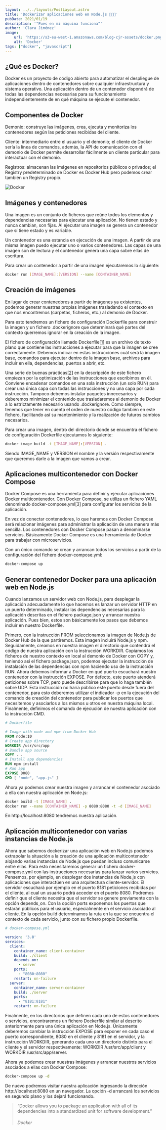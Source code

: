 ```yaml
---
layout: ../../layouts/PostLayout.astro
title: 'Dockerizar aplicaciones web en Node.js 👩🏻‍💻'
pubDate: 2021/01/19
description: '"Pues en mi máquina funciona"'
author: 'Clara Jiménez'
image:
    url: 'https://s3-eu-west-1.amazonaws.com/blog-cjr-assets/docker.png' 
    alt: 'Docker'
tags: ["docker", "javascript"]
---
```

¿Qué es Docker?
---------------

Docker es un proyecto de código abierto para automatizar el despliegue de aplicaciones dentro de contenedores sobre cualquier infraestructura y sistema operativo. Una aplicación dentro de un contenedor dispondrá de todas las dependencias necesarias para su funcionamiento independientemente de en qué máquina se ejecute el contenedor.

Componentes de Docker
---------------------

Demonio: construye las imágenes, crea, ejecuta y monitoriza los contenedores según las peticiones recibidas del cliente.

Cliente: intermediario entre el usuario y el demonio; el cliente de Docker sería la línea de comandos, además, la API de comunicación con el demonio de Docker permite desarrollar fácilmente un cliente particular para interactuar con el demonio.

Registros: almacenan las imágenes en repositorios públicos o privados; el Registry predeterminado de Docker es Docker Hub pero podemos crear también un Registry propio.

![Docker](https://s3-eu-west-1.amazonaws.com/blog-cjr-assets/docker.png)

Imágenes y contenedores
-----------------------

Una imagen es un conjunto de ficheros que reúne todos los elementos y dependencias necesarias para ejecutar una aplicación. No tienen estado y nunca cambian, son fijas. Al ejecutar una imagen se genera un contenedor que sí tiene estado y es variable.

Un contenedor es una estancia en ejecución de una imagen. A partir de una misma imagen puedo ejecutar uno o varios contenedores. Las capas de una imagen son de lectura y el contenedor genera una capa sobre ellas de escritura.

Para crear un contenedor a partir de una imagen ejecutaremos lo siguiente:

```bash
docker run [IMAGE_NAME]:[VERSION] --name [CONTAINER_NAME]
```

Creación de imágenes
--------------------

En lugar de crear contenedores a partir de imágenes ya existentes, podemos generar nuestras propias imágenes trasladando el contexto en que nos encontremos (carpetas, ficheros, etc.) al demonio de Docker.

Para esto tendremos un fichero de configuración Dockerfile para construir la imagen y un fichero .dockerignore que determinará qué partes del contexto querremos ignorar en la creación de la imagen.

El fichero de configuración llamado Dockerfile[\[1\]](https://docs.docker.com/engine/reference/builder/) es un archivo de texto plano que contiene las instrucciones a ejecutar para que la imagen se cree correctamente. Debemos indicar en estas instrucciones cuál será la imagen base, comandos para ejecutar dentro de la imagen base, archivos para incluir en ella, dependencias, puertos a abrir, etc.

Una serie de buenas prácticas[\[2\]](https://docs.docker.com/develop/develop-images/dockerfile_best-practices/#dockerfile-instructions) en la descripción de este fichero empiezan por la optimización de las instrucciones que escribimos en él. Conviene encadenar comandos en una sola instrucción (un solo RUN) para crear una única capa con todas las instrucciones y no una capa por cada instrucción. Tampoco debemos instalar paquetes innecesarios y deberemos minimizar el contenido que trasladaremos al demonio de Docker a lo estrictamente necesario usando .dockerignore. Como siempre, tenemos que tener en cuenta el orden de nuestro código también en este fichero, facilitando así su mantenimiento y la realización de futuros cambios necesarios.

Para crear una imagen, dentro del directorio donde se encuentra el fichero de configuración Dockerfile ejecutamos lo siguiente:

```bash
docker image build -t [IMAGE_NAME]:[VERSION] .
```

Siendo IMAGE_NAME y VERSION el nombre y la versión respectivamente que queremos darle a la imagen que vamos a crear.

Aplicaciones multicontenedor con Docker Compose
-----------------------------------------------

Docker Compose es una herramienta para definir y ejecutar aplicaciones Docker multicontenedor. Con Docker Compose, se utiliza un fichero YAML denominado docker-compose.yml[3] para configurar los servicios de la aplicación.

En vez de conectar contenedores, lo que haremos con Docker Compose será relacionar imágenes para administrar la aplicación de una manera más sencilla. Los contenedores con Docker Compose pasan a denominarse servicios. Básicamente Docker Compose es una herramienta de Docker para trabajar con microservicios.

Con un único comando se crean y arrancan todos los servicios a partir de la configuración del fichero docker-compose.yml:

```bash
docker-compose up
```

Generar contenedor Docker para una aplicación web en Node.js
------------------------------------------------------------

Cuando lanzamos un servidor web con Node.js, para desplegar la aplicación adecuadamente lo que hacemos es lanzar un servidor HTTP en un puerto determinado, instalar las dependencias necesarias para la aplicación descritas en el fichero package.json y arrancar nuestra aplicación. Pues bien, estos son básicamente los pasos que debemos incluir en nuestro Dockerfile.

Primero, con la instrucción FROM seleccionamos la imagen de Node.js de Docker Hub de la que partiremos. Esta imagen incluirá Node.js y npm. Seguidamente, creamos en nuestra imagen el directorio que contendrá el código de nuestra aplicación con la instrucción WORKDIR. Copiamos los ficheros de nuestro contexto en local al demonio de Docker con COPY y, teniendo así el fichero package.json, podemos ejecutar la instrucción de instalación de las dependencias con npm haciendo uso de la instrucción RUN. Ahora debemos informar a Docker en qué puerto escuchará nuestro contenedor con la instrucción EXPOSE. Por defecto, este puerto atenderá peticiones sobre TCP, pero puede describirse para que lo haga también sobre UDP. Esta instrucción no haría público este puerto desde fuera del contenedor, para esto deberemos utilizar el indicador -p en la ejecución del comando de creación del contenedor para publicar los puertos que necesitemos y asociarlos a los mismos u otros en nuestra máquina local. Finalmente, definimos el comando de ejecución de nuestra aplicación con la instrucción CMD.

```dockerfile
# Dockerfile

# Image with node and npm from Docker Hub
FROM node:10
# Create app directory
WORKDIR /usr/src/app
# Bundle app source
COPY . .
# Install app dependencies
RUN npm install
# Run app
EXPOSE 8080
CMD [ "node", "app.js" ]
```

Ahora ya podemos crear nuestra imagen y arrancar el contenedor asociado a ella con nuestra aplicación en Node.js:

```bash
docker build -t [IMAGE_NAME] .
docker run --name [CONTAINER_NAME] -p 8080:8080 -t -d [IMAGE_NAME]
```

En http://localhost:8080 tendremos nuestra aplicación.

Aplicación multicontenedor con varias instancias de Node.js
-----------------------------------------------------------

Ahora que sabemos dockerizar una aplicación web en Node.js podemos extrapolar la situación a la creación de una aplicación multicontenedor alojando varias instancias de Node.js que puedan incluso comunicarse entre ellas. Para esto necesitaremos generar un fichero docker-compose.yml con las instrucciones necesarias para lanzar varios servicios. Pensemos, por ejemplo, en desplegar dos instancias de Node.js con aplicaciones que interactúen en una arquitectura cliente-servidor. El servidor escuchará por ejemplo en el puerto 8181 peticiones recibidas por el cliente, al cual un usuario podrá acceder en el puerto 8080. Podremos definir que el cliente necesita que el servidor se genere previamente con la opción depends_on. Con la opción ports exponemos los puertos que estarán públicos para el usuario, especialmente en el servicio asociado al cliente. En la opción build determinamos la ruta en la que se encuentra el contexto de cada servicio, junto con su fichero propio Dockerfile.

```yml
# docker-compose.yml

version: '3.8'
services:
  client:
    container_name: client-container
    build: ./client
    depends_on:
      - server
    ports:
      - "8080:8080"
    restart: on-failure
  server:
    container_name: server-container
    build: ./server
    ports:
      - "8181:8181"
    restart: on-failure
```

Finalmente, en los directorios que definen cada uno de estos contenedores o servicios, encontraremos un fichero Dockerfile similar al descrito anteriormente para una única aplicación en Node.js. Únicamente deberemos cambiar la instrucción EXPOSE para exponer en cada caso el puerto correspondiente, 8080 en el cliente y 8181 en el servidor, y la instrucción WORKDIR, generando cada uno un directorio distinto para el cliente y el servidor respectivamente: WORKDIR /usr/src/app/client y WORKDIR /usr/src/app/server.

Ahora ya podemos crear nuestras imágenes y arrancar nuestros servicios asociados a ellas con Docker Compose:

```bash
docker-compose up -d
```

De nuevo podremos visitar nuestra aplicación ingresando la dirección http://localhost:8080 en un navegador. La opción -d arrancará los servicios en segundo plano y los dejará funcionando.

> “Docker allows you to package an application with all of its dependencies into a standardized unit for software development.”
>
> ###### Docker